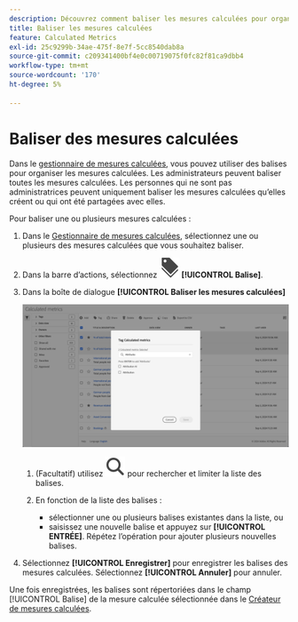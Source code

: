 ```yaml
---
description: Découvrez comment baliser les mesures calculées pour organiser vos mesures calculées.
title: Baliser les mesures calculées
feature: Calculated Metrics
exl-id: 25c9299b-34ae-475f-8e7f-5cc8540dab8a
source-git-commit: c209341400bf4e0c00719075f0fc82f81ca9dbb4
workflow-type: tm+mt
source-wordcount: '170'
ht-degree: 5%

---
```


# Baliser des mesures calculées


Dans le [gestionnaire de mesures calculées](cm-manager.md), vous pouvez utiliser des balises pour organiser les mesures calculées. Les administrateurs peuvent baliser toutes les mesures calculées. Les personnes qui ne sont pas administratrices peuvent uniquement baliser les mesures calculées qu’elles créent ou qui ont été partagées avec elles.

Pour baliser une ou plusieurs mesures calculées :

1. Dans le [Gestionnaire de mesures calculées](cm-manager.md), sélectionnez une ou plusieurs des mesures calculées que vous souhaitez baliser.
1. Dans la barre d’actions, sélectionnez ![Libellés](/help/assets/icons/Labels.svg) **[!UICONTROL Balise]**.
1. Dans la boîte de dialogue **[!UICONTROL Baliser les mesures calculées]**

   ![Boîte de dialogue Baliser la mesure calculée](assets/tag-calculated-metric-dialog.png)

   1. (Facultatif) utilisez ![Rechercher](/help/assets/icons/Search.svg) pour rechercher et limiter la liste des balises.

   2. En fonction de la liste des balises :

      * sélectionner une ou plusieurs balises existantes dans la liste, ou
      * saisissez une nouvelle balise et appuyez sur **[!UICONTROL ENTRÉE]**. Répétez l’opération pour ajouter plusieurs nouvelles balises.

1. Sélectionnez **[!UICONTROL Enregistrer]** pour enregistrer les balises des mesures calculées. Sélectionnez **[!UICONTROL Annuler]** pour annuler.

Une fois enregistrées, les balises sont répertoriées dans le champ [!UICONTROL Balise] de la mesure calculée sélectionnée dans le [Créateur de mesures calculées](cm-tagging.md).

<!--

In the Calculated metric manager, you can organize segments by tagging them.

All users can create tags for calculated metrics and apply one or more tags to a metric. However, you can see tags only for those calculated metrics that you own or that have been shared with you. 

>[!TIP]
>
>The most useful types of tags are usually tags that are based on the following criteria:
>
>* **Team names**, such as Social Marketing or Mobile Marketing.
>* **Project** (analysis tags), such as Entry-page analysis.
>* **Categories**, such as Women's or Geography.
>* **Workflows**, such as To be approved or Curated for (a specific business unit).

## Apply tags to a calculated metric

1. In Customer Journey Analytics, select [!UICONTROL **Components**] > [!UICONTROL **Calculated metrics**].

1. In the Calculated metrics manager, select the checkbox next to any metrics that you want to tag.

   ![Tag Calculated metric list with Mobile marketing selected.](assets/cm_add_tags.png)

1. In the [!UICONTROL **Tag Calculated metric**] dialog box: 

   * Add a new tag. Type the name in the **[!UICONTROL Add tags]** field, then press Enter.
   * Select one or more existing tags to apply to the selected metrics.

1. Select [!UICONTROL **Save**] to apply the tags.

## View applied tags

1. In Customer Journey Analytics, select [!UICONTROL **Components**] > [!UICONTROL **Calculated metrics**] to go to the Calculated metrics manager.

1. In the Calculated metrics manager, tags appear in the [!UICONTROL **Tags**] column. (Click the gear icon on the top-right to manage your columns.)

## Filter metrics by tags

1. In Customer Journey Analytics, select [!UICONTROL **Components**] > [!UICONTROL **Calculated metrics**] to go to the Calculated metrics manager.

1. In the Calculated metrics manager, select the **Filter** icon, then select the tags that you want to filter by. 

   Only metrics that have the filter you select are shown.

-->

